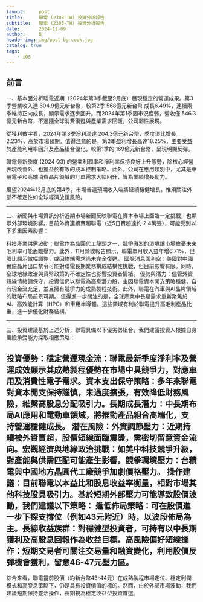 ```yaml
---
layout:     post
title:      聯電 (2303-TW) 投資分析報告
subtitle:   聯電 (2303-TW) 投資分析報告
date:       2024-12-09
author:     B
header-img: img/post-bg-cook.jpg
catalog: true
tags:
    - iOS
---
```


## 前言

一、基本面分析聯電近期（2024年第3季截至9月底）展現穩定的營運成果。第3季營業收入達 604.9億元新台幣，較第2季 568億元新台幣 成長6.49%，連續兩季維持正向成長，顯示需求逐步回升。而2024年第1季因市況疲弱，營收僅 546.3億元新台幣，不過隨全球消費復甦與產業需求回暖，公司韌性展現。

從獲利數字看，2024年第3季淨利潤達 204.3億元新台幣，季度環比增長2.23%，高於市場預期。值得注意的是，第2季盈利增長高達18.25%，主要受益於產能利用率回升及產品組合優化，較第1季的 169億元新台幣，呈現明顯反彈。

聯電最新季度 (2024 Q3) 的營業利潤率和淨利率保持良好上升態勢，除核心經營表現改善外，也獲益於有效的成本控制策略。此外，公司在應用類別中，尤其是車用電子和高端消費晶片領域的訂單需求大幅回升，皆為業績增長動力。

展望2024年12月底的第4季，市場普遍預期收入端將延續穩健增長，惟須關注外部不確定性如全球經濟放緩風險。

---

二、新聞與市場資訊分析近期市場新聞反映聯電在資本市場上面臨一定挑戰，也顯示外部環境影響。目前外資連續賣超聯電（近5日賣超達約 2.4萬張），可能受到以下多重因素影響：

科技產業供需波動：聯電作為晶圓代工龍頭之一，競爭激烈的環境讓市場擔憂未來毛利率可能面臨壓力。此外，11月營收報告顯示，聯電單月收入雖年增6.71%，但環比顯示微幅調整，或因終端需求尚未完全復甦。
國際消息面利空：美國對中國實施晶片出口禁令可能對聯電長期業務構成結構性挑戰，但目前影響有限。同時，全球地緣政治與貨幣政策的不確定性也影響投資者情緒。
優勢與潛力：儘管外資短線情緒偏保守，投資信仍以聯電為高息潛力股，主因聯電資本開支策略穩健，自有現金流充足，並且擁有競爭力的成熟製程技術。此外，聯電在汽車與AI晶片領域的戰略布局前景可期。
值得進一步關注的是，全球產業中長期需求重新聚焦於AI、高效能計算（HPC）和車用半導體，這些領域有利於聯電提升高毛利產品比重，進一步優化財務結構。

---

三、投資建議基於上述分析，聯電具備以下優劣勢組合，我們建議投資人根據自身風險承受能力採取相應策略：

投資優勢：穩定營運現金流：聯電最新季度淨利率及營運成效顯示其成熟製程優勢在市場中具競爭力，對應車用及消費性電子需求。資本支出保守策略：多年來聯電對資本開支保持謹慎，未過度擴張，有效降低財務風險，維繫高股息分配吸引力。長期成長潛力：中長期布局AI應用和電動車領域，將推動產品組合高端化，支持營運穩健成長。
潛在風險：外資調節壓力：近期持續被外資賣超，股價短線面臨震盪，需密切留意資金流向。宏觀經濟與地緣政治挑戰：如美中科技競爭升級，對產能與供需匹配可能產生影響。競爭環境壓力：台積電與中國地方晶圓代工廠競爭加劇價格壓力。
操作建議：目前聯電以本益比和股息收益率衡量，相對市場其他科技股具吸引力。基於短期外部壓力可能導致股價波動，我們建議以下策略：
逢低佈局策略：可在股價進一步下探支撐位（例如43元附近）時，以波段佈局為主。長線收益族群：對穩健型投資者，可持有以中長期獲利及高股息回報作為收益目標。高風險偏好短線操作：短期交易者可關注交易量和融資變化，利用股價反彈機會獲利，留意46-47元壓力區。
---

綜合來看，聯電當前股價（約新台幣43-44元）在成熟製程市場定位、穩定利潤模式和高股息策略下，仍是具有投資價值的標的。然而，由於外部市場波動，我們建議短期保持靈活操作，長期視為穩定收益型投資首選。



